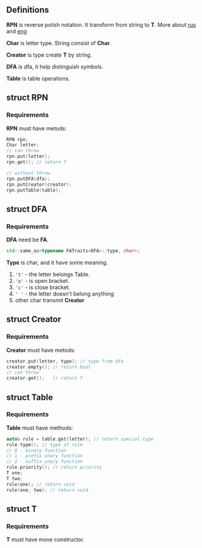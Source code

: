 ## Definitions

**RPN** is reverse polish notation.
It transform from string to **T**.
More about [rus](https://habr.com/ru/articles/596925/) and [eng](https://en.wikipedia.org/wiki/Reverse_Polish_notation)

**Char** is letter type.
String consist of **Char**.

**Creator** is type create **T** by string.

**DFA** is dfa, it help distinguish symbols.

**Table** is table operations.


## struct RPN
### Requirements

**RPN** must have metods:
```c++
RPN rpn;
Char letter;
// can throw
rpn.put(letter); 
rpn.get(); // return T

// without throw
rpn.putDFA(dfa);
rpn.putCreator(creator);
rpn.putTable(table);
```

## struct DFA
### Requirements

**DFA** need be **FA**.
```c++
std::same_as<typename FATraits<DFA>::type, char>;
```

**Type** is char, and it have some meaning.

1) `'t'` - the letter belongs Table.
2) `'o'` - is open bracket.
3) `'c'` - is close bracket.
4) `' '` - the letter doesn't belong anything
5) other char transmit **Creator**

## struct Creator
### Requirements

**Creator** must have metods:
```c++
creator.put(letter, type); // type from dfa
creator.empty(); // return bool
// can throw
creator.get();   // return T 
```

## struct Table
### Requirements

**Table** must have methods:
```c++
auto& rule = table.get(letter); // return special type
rule.type(); // type of rule
// 0 - binary function
// 1 - prefix unary function
// 2 - suffix unary function
rule.priority(); // return priority
T one;
T two;
rule(one); // return void
rule(one, two); // return void
```

## struct T
### Requirements

**T** must have move constructor.
